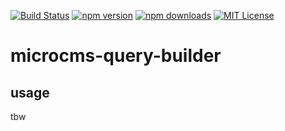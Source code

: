[![Build Status](https://github.com/hache9669/microcms-query-builder/workflows/build/badge.svg)](https://github.com/hache9669/microcms-query-builder/actions?query=workflow%3A%22Node.js+CI%22)
[![npm version](http://img.shields.io/npm/v/microcms-query-builder)](https://www.npmjs.com/package/@hache9669/microcms-query-builder)
[![npm downloads](https://img.shields.io/npm/dt/microcms-query-builder)](https://www.npmjs.com/package/@hache9669/microcms-query-builder)
[![MIT License](http://img.shields.io/badge/license-MIT-blue.svg?style=flat)](LICENSE)

# microcms-query-builder
## usage
tbw
